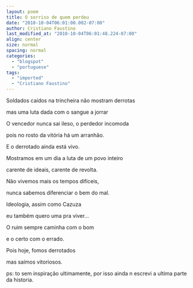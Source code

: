 ```yaml
---
layout: poem
title: O sorriso de quem perdeu
date: "2010-10-04T06:01:00.002-07:00"
author: Cristiano Faustino
last_modified_at: "2010-10-04T06:01:48.224-07:00"
align: center
size: normal
spacing: normal
categories:
  - "blogspot"
  - "portuguese"
tags:
  - "imported"
  - "Cristiano Faustino"
---
```


Soldados caídos na trincheira não mostram derrotas

mas uma luta dada com o sangue a jorrar

O vencedor nunca sai ileso, o perdedor incomoda

pois no rosto da vitória há um arranhão.

E o derrotado ainda está vivo.

Mostramos em um dia a luta de um povo inteiro

carente de ideais, carente de revolta.

Não vivemos mais os tempos difíceis,

nunca sabemos diferenciar o bem do mal.

Ideologia, assim como Cazuza

eu também quero uma pra viver...

O ruim sempre caminha com o bom

e o certo com o errado.

Pois hoje, fomos derrotados

mas saímos vitoriosos.

ps: to sem inspiração ultimamente, por isso ainda n escrevi a ultima parte da historia.
